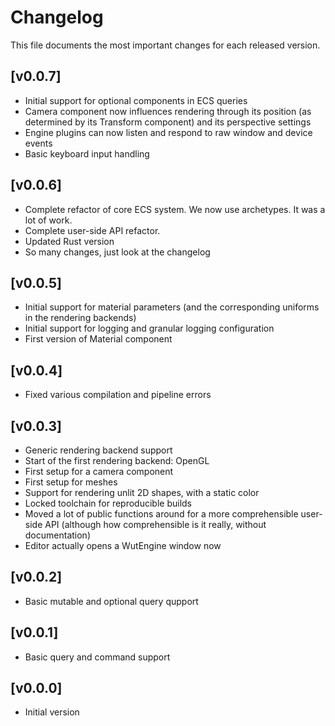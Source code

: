 # Changelog

This file documents the most important changes for each released version.

## [v0.0.7]
- Initial support for optional components in ECS queries
- Camera component now influences rendering through its position (as determined by its Transform component) and its perspective settings
- Engine plugins can now listen and respond to raw window and device events
- Basic keyboard input handling

## [v0.0.6]
- Complete refactor of core ECS system. We now use archetypes. It was a lot of work.
- Complete user-side API refactor.
- Updated Rust version
- So many changes, just look at the changelog

## [v0.0.5]
- Initial support for material parameters (and the corresponding uniforms in the rendering backends)
- Initial support for logging and granular logging configuration
- First version of Material component

## [v0.0.4]
- Fixed various compilation and pipeline errors

## [v0.0.3]
- Generic rendering backend support
- Start of the first rendering backend: OpenGL
- First setup for a camera component
- First setup for meshes
- Support for rendering unlit 2D shapes, with a static color
- Locked toolchain for reproducible builds
- Moved a lot of public functions around for a more comprehensible user-side API (although how comprehensible is it really, without documentation)
- Editor actually opens a WutEngine window now


## [v0.0.2]
- Basic mutable and optional query qupport

## [v0.0.1]
- Basic query and command support

## [v0.0.0]

- Initial version
